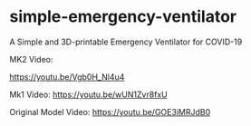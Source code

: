 # simple-emergency-ventilator
A Simple and 3D-printable Emergency Ventilator for COVID-19

MK2 Video:

https://youtu.be/Vgb0H_Nl4u4


Mk1 Video:
https://youtu.be/wUN1Zvr8fxU


Original Model Video:
https://youtu.be/GOE3iMRJdB0

